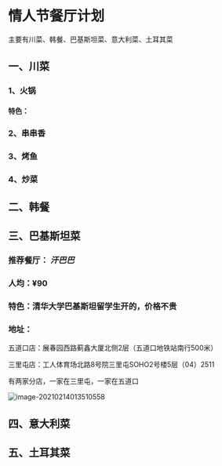 # 情人节餐厅计划



主要有川菜、韩餐、巴基斯坦菜、意大利菜、土耳其菜



## 一、川菜

### 1、火锅

#### 特色：

### 2、串串香



###  3、烤鱼



### 4、炒菜

#### 

## 二、韩餐



## 三、巴基斯坦菜

### 推荐餐厅： *汗巴巴*

### 人均：¥90

### 特色：清华大学巴基斯坦留学生开的，价格不贵

### 地址：

五道口店：展春园西路蓟鑫大厦北侧2层（五道口地铁站南行500米）

三里屯店：工人体育场北路8号院三里屯SOHO2号楼5层（04）2511

有两家分店，一家在三里屯，一家在五道口

![image-20210214013510558](image-20210214013510558.png)

## 四、意大利菜

## 五、土耳其菜